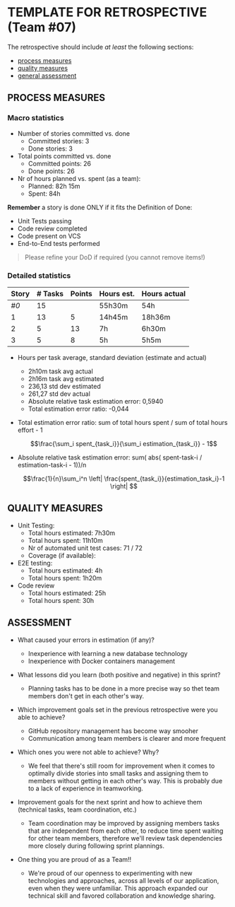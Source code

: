 TEMPLATE FOR RETROSPECTIVE (Team #07)
=====================================

The retrospective should include _at least_ the following
sections:

- [process measures](#process-measures)
- [quality measures](#quality-measures)
- [general assessment](#assessment)

## PROCESS MEASURES 

### Macro statistics

- Number of stories committed vs. done 
    - Committed stories: 3
    - Done stories: 3
- Total points committed vs. done 
    - Committed points: 26
    - Done points: 26
- Nr of hours planned vs. spent (as a team):
    - Planned: 82h 15m
    - Spent: 84h

**Remember** a story is done ONLY if it fits the Definition of Done:
 
- Unit Tests passing
- Code review completed
- Code present on VCS
- End-to-End tests performed

> Please refine your DoD if required (you cannot remove items!) 

### Detailed statistics

| Story  | # Tasks | Points | Hours est. | Hours actual |
|--------|---------|--------|------------|--------------|
| _#0_   |      15 |        |    55h30m  |         54h  |
| 1      |      13 |      5 |    14h45m  |      18h36m  |
| 2      |       5 |     13 |        7h  |       6h30m  |
| 3      |       5 |      8 |        5h  |        5h5m  |
   


- Hours per task average, standard deviation (estimate and actual)
    - 2h10m task avg actual
    - 2h16m task avg estimated
    - 236,13 std dev estimated
    - 261,27 std dev actual
    - Absolute relative task estimation error: 0,5940
    - Total estimation error ratio: -0,044
- Total estimation error ratio: sum of total hours spent / sum of total hours effort - 1

    $$\frac{\sum_i spent_{task_i}}{\sum_i estimation_{task_i}} - 1$$
    
- Absolute relative task estimation error: sum( abs( spent-task-i / estimation-task-i - 1))/n

    $$\frac{1}{n}\sum_i^n \left| \frac{spent_{task_i}}{estimation_task_i}-1 \right| $$
  
## QUALITY MEASURES 

- Unit Testing:
  - Total hours estimated: 7h30m
  - Total hours spent: 11h10m
  - Nr of automated unit test cases: 71 / 72
  - Coverage (if available): 
- E2E testing:
  - Total hours estimated: 4h
  - Total hours spent: 1h20m
- Code review 
  - Total hours estimated: 25h
  - Total hours spent: 30h
  


## ASSESSMENT

- What caused your errors in estimation (if any)?
    - Inexperience with learning a new database technology
    - Inexperience with Docker containers management

- What lessons did you learn (both positive and negative) in this sprint?
    - Planning tasks has to be done in a more precise way so thet team members don't get in each other's way. 

- Which improvement goals set in the previous retrospective were you able to achieve? 
    - GitHub repository management has become way smooher
    - Communication among team members is clearer and more frequent
  
- Which ones you were not able to achieve? Why?
    - We feel that there's still room for improvement when it comes to optimally divide stories into small tasks and assigning them to members without getting in each other's way. This is probably due to a lack of experience in teamworking.

- Improvement goals for the next sprint and how to achieve them (technical tasks, team coordination, etc.)
    - Team coordination may be improved by assigning members tasks that are independent from each other, to reduce time spent waiting for other team members, therefore we'll review task dependencies more closely during following sprint plannings.

- One thing you are proud of as a Team!!
    - We're proud of our openness to experimenting with new technologies and approaches, across all levels of our application, even when they were unfamiliar. This approach expanded our technical skill and favored collaboration and knowledge sharing.
